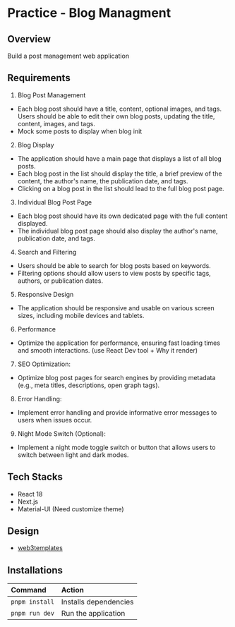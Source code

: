 # Practice - Blog Managment

## Overview

Build a post management web application

## Requirements

1. Blog Post Management

- Each blog post should have a title, content, optional images, and tags.
  Users should be able to edit their own blog posts, updating the title, content, images, and tags.
- Mock some posts to display when blog init

2. Blog Display

- The application should have a main page that displays a list of all blog posts.
- Each blog post in the list should display the title, a brief preview of the content, the author's name, the publication date, and tags.
- Clicking on a blog post in the list should lead to the full blog post page.

3. Individual Blog Post Page

- Each blog post should have its own dedicated page with the full content displayed.
- The individual blog post page should also display the author's name, publication date, and tags.

4. Search and Filtering

- Users should be able to search for blog posts based on keywords.
- Filtering options should allow users to view posts by specific tags, authors, or publication dates.

5. Responsive Design

- The application should be responsive and usable on various screen sizes, including mobile devices and tablets.

6. Performance

- Optimize the application for performance, ensuring fast loading times and smooth interactions. (use React Dev tool + Why it render)

7. SEO Optimization:

- Optimize blog post pages for search engines by providing metadata (e.g., meta titles, descriptions, open graph tags).

8. Error Handling:

- Implement error handling and provide informative error messages to users when issues occur.

9. Night Mode Switch (Optional):

- Implement a night mode toggle switch or button that allows users to switch between light and dark modes.

## Tech Stacks

- React 18
- Next.js
- Material-UI (Need customize theme)

## Design

- [web3templates](https://stablo-pro.web3templates.com/home/lifestyle)

## Installations

| Command        | Action                |
| :------------- | :-------------------- |
| `pnpm install` | Installs dependencies |
| `pnpm run dev` | Run the application   |
